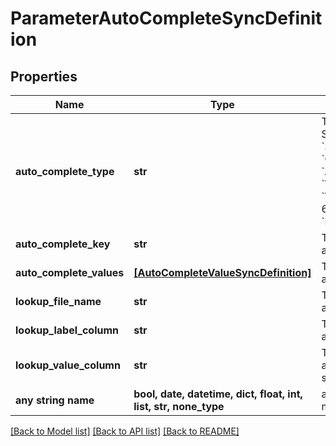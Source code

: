 # ParameterAutoCompleteSyncDefinition


## Properties
Name | Type | Description | Notes
------------ | ------------- | ------------- | -------------
**auto_complete_type** | **str** | The autocomplete parameter type. Supported values are:   1. &#x60;SKIP_AUTOCOMPLETE&#x60;   2. &#x60;CSV_AUTOCOMPLETE&#x60;   3. &#x60;AUTOCOMPLETE_KEY&#x60;   4. &#x60;VALUE_ONLY_AUTOCOMPLETE&#x60;   5. &#x60;VALUE_ONLY_LOOKUP_AUTOCOMPLETE&#x60;   6. &#x60;LABEL_VALUE_LOOKUP_AUTOCOMPLETE&#x60; | 
**auto_complete_key** | **str** | The autocomplete key to be used to fetch autocomplete values. | [optional] 
**auto_complete_values** | [**[AutoCompleteValueSyncDefinition]**](AutoCompleteValueSyncDefinition.md) | The array of values of the corresponding autocomplete parameter. | [optional] 
**lookup_file_name** | **str** | The lookup file to use as a source for autocomplete values. | [optional] 
**lookup_label_column** | **str** | The column from the lookup file to use for autocomplete labels. | [optional] 
**lookup_value_column** | **str** | The column from the lookup file to fill the actual value when a particular label is selected. | [optional] 
**any string name** | **bool, date, datetime, dict, float, int, list, str, none_type** | any string name can be used but the value must be the correct type | [optional]

[[Back to Model list]](../README.md#documentation-for-models) [[Back to API list]](../README.md#documentation-for-api-endpoints) [[Back to README]](../README.md)


